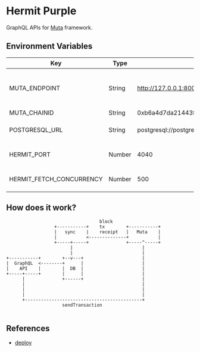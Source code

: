 # Hermit Purple

GraphQL APIs for [Muta][muta] framework.

## Environment Variables

| Key                      | Type   | DEFAULT                                                            | Description                             |
| ------------------------ | ------ | ------------------------------------------------------------------ | --------------------------------------- |
| MUTA_ENDPOINT            | String | http://127.0.0.1:8000/graphql                                      | The Mute framework GraphQL RPC endpoint |
| MUTA_CHAINID             | String | 0xb6a4d7da21443f5e816e8700eea87610e6d769657d6b8ec73028457bf2ca4036 | The ChainID                             |
| POSTGRESQL_URL           | String | postgresql://postgres@localhost:5432/muta?schema=public            | Teh PostgreSQL URL                      |
| HERMIT_PORT              | Number | 4040                                                               | The cache server listen port            |
| HERMIT_FETCH_CONCURRENCY | Number | 500                                                                | The concurrency of RPC                  |

## How does it work?

```
                                   block
                  +-----------+    tx        +-----------+
                  |   sync    |    receipt   |   Muta    |
                  |           <--------------+           |
                  +-----+-----+              +-----^-----+
                        |                          |
                        |                          |
+-----------+        +--v---+                      |
|  GraphQL  <--------+      |                      |
|    API    |        |  DB  |                      |
+-----+-----+        |      |                      |
      |              +------+                      |
      |                                            |
      |                                            |
      |                                            |
      +--------------------------------------------+
                     sendTransaction


```

## References

- [deploy](./docs/deploy.md)


[muta]: https://github.com/nervosnetwork/muta
